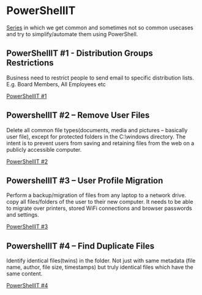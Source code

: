# PowerShellIT
[Series](https://www.andysvints.com/category/powershellit/) in which we get common and sometimes not so common usecases and try to simplify/automate them using PowerShell. 

## PowerShellIT #1 - Distribution Groups Restrictions
Business need to restrict people to send email to specific distribution lists. E.g. Board Members, All Employees etc

[PowerShellIT #1](https://github.com/andysvints/PowerShellIT/tree/master/PowerShellIT%20%231%20-%20Distribution%20Groups%20Restrictions)

## PowershellIT #2 – Remove User Files 
Delete all common file types(documents, media and pictures – basically user file), except for protected folders in the C:\windows directory. The intent is to prevent users from saving and retaining files from the web on a publicly accessible computer.

[PowerShellIT #2](https://github.com/andysvints/PowerShellIT/tree/master/PoweshellIT%20%232%20%E2%80%93%20Remove%20User%20Files)

## PowershellIT #3 – User Profile Migration
Perform a backup/migration of files from any laptop to a network drive. copy all files/folders of the user to their new computer. It needs to be able to migrate over  printers, stored WiFi connections and browser passwords and settings. 

[PowerShellIT #3](https://www.andysvints.com/powershellit-3-user-profile-migration/)

## PowershellIT #4 – Find Duplicate Files
Identify identical files(twins) in the folder. Not just with same metadata (file name, author, file size, timestamps) but truly identical files which have the same content.

[PowerShellIT #4](https://www.andysvints.com/powershellit-4-find-duplicate-files/)

